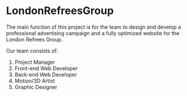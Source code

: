 # LondonRefreesGroup

The main function of this project is for the team to design and develop a
professional advertising campaign and a fully optimized website for the London Refrees Group.

Our team consists of:
<ol>
<li>Project Manager</li>
<li>Front-end Web Developer</li>
<li>Back-end Web Developer</li>
<li>Motion/3D Artist</li>
<li>Graphic Designer</li>
</ol>
